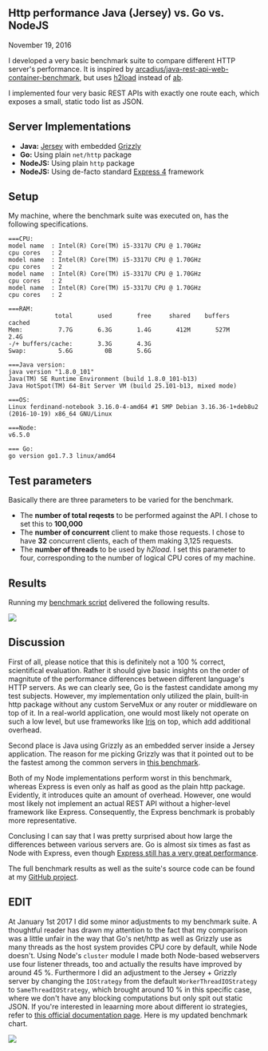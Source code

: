 ## Http performance Java (Jersey) vs. Go vs. NodeJS
November 19, 2016

I developed a very basic benchmark suite to compare different HTTP server's performance. It is inspired by [arcadius/java-rest-api-web-container-benchmark](https://github.com/arcadius/java-rest-api-web-container-benchmark), but uses [h2load](https://github.com/nghttp2/nghttp2#benchmarking-tool) instead of [ab](http://httpd.apache.org/docs/2.4/programs/ab.html).

I implemented four very basic REST APIs with exactly one route each, which exposes a small, static todo list as JSON.

## Server Implementations
* __Java:__ [Jersey](http://jersey.java.net/) with embedded [Grizzly](https://grizzly.java.net/)
* __Go:__ Using plain `net/http` package
* __NodeJS:__ Using plain `http` package
* __NodeJS:__ Using de-facto standard [Express 4](http://expressjs.com/) framework

## Setup
My machine, where the benchmark suite was executed on, has the following specifications.

```
===CPU:
model name	: Intel(R) Core(TM) i5-3317U CPU @ 1.70GHz
cpu cores	: 2
model name	: Intel(R) Core(TM) i5-3317U CPU @ 1.70GHz
cpu cores	: 2
model name	: Intel(R) Core(TM) i5-3317U CPU @ 1.70GHz
cpu cores	: 2
model name	: Intel(R) Core(TM) i5-3317U CPU @ 1.70GHz
cpu cores	: 2
 
===RAM: 
             total       used       free     shared    buffers     cached
Mem:          7.7G       6.3G       1.4G       412M       527M       2.4G
-/+ buffers/cache:       3.3G       4.3G
Swap:         5.6G         0B       5.6G

===Java version: 
java version "1.8.0_101"
Java(TM) SE Runtime Environment (build 1.8.0_101-b13)
Java HotSpot(TM) 64-Bit Server VM (build 25.101-b13, mixed mode)
 
===OS: 
Linux ferdinand-notebook 3.16.0-4-amd64 #1 SMP Debian 3.16.36-1+deb8u2 (2016-10-19) x86_64 GNU/Linux

===Node: 
v6.5.0

=== Go:
go version go1.7.3 linux/amd64
```

## Test parameters
Basically there are three parameters to be varied for the benchmark.
* The __number of total reqests__ to be performed against the API. I chose to set this to __100,000__
* The __number of concurrent__ client to make those requests. I chose to have __32__ concurrent clients, each of them making 3,125 requests.
* The __number of threads__ to be used by _h2load_. I set this parameter to four, corresponding to the number of logical CPU cores of my machine.

## Results
Running my [benchmark script](https://github.com/n1try/http-server-benchmarks/blob/master/run-load.sh) delivered the following results.

![](assets/img/benchmarks.svg)

## Discussion
First of all, please notice that this is definitely not a 100 % correct, scientifical evaluation. Rather it should give basic insights on the order of magnitute of the performance differences between different language's HTTP servers.
As we can clearly see, Go is the fastest candidate among my test subjects. However, my implementation only utilized the plain, built-in http package without any custom ServeMux or any router or middleware on top of it. In a real-world application, one would most likely not operate on such a low level, but use frameworks like [Iris](http://iris-go.com/) on top, which add additional overhead.

Second place is Java using Grizzly as an embedded server inside a Jersey application. The reason for me picking Grizzly was that it pointed out to be the fastest among the common servers in [this benchmark](http://menelic.com/2016/01/06/java-rest-api-benchmark-tomcat-vs-jetty-vs-grizzly-vs-undertow/).

Both of my Node implementations perform worst in this benchmark, whereas Express is even only as half as good as the plain http package. Evidently, it introduces quite an amount of overhead. However, one would most likely not implement an actual REST API without a higher-level framework like Express. Consequently, the Express benchmark is probably more representative. 

Conclusing I can say that I was pretty surprised about how large the differences between various servers are. Go is almost six times as fast as Node with Express, even though [Express still has a very great performance](https://raygun.com/blog/2016/06/node-performance/).

The full benchmark results as well as the suite's source code can be found at my [GitHub project](https://github.com/n1try/http-server-benchmarks).

## EDIT
At January 1st 2017 I did some minor adjustments to my benchmark suite. A thoughtful reader has drawn my attention to the fact that my comparison was a little unfair in the way that Go's net/http as well as Grizzly use as many threads as the host system provides CPU core by default, while Node doesn't. Using Node's `cluster` module I made both Node-based webservers use four listener threads, too and actually the results have improved by around 45 %. Furthermore I did an adjustment to the Jersey + Grizzly server by changing the `IOStrategy` from the default `WorkerThreadIOStrategy` to `SameThreadIOStrategy`, which brought around 10 % in this specific case, where we don't have any blocking computations but only spit out static JSON. If you're interested in leaarning more about different io strategies, refer to [this official documentation page](https://grizzly.java.net/iostrategies.html). Here is my updated benchmark chart.

![](assets/img/benchmarks2.svg)